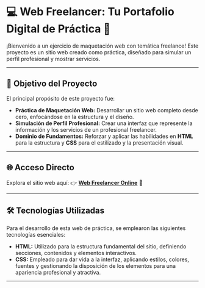 # 💻 Web Freelancer: Tu Portafolio Digital de Práctica 🚀

¡Bienvenido a un ejercicio de maquetación web con temática freelance! Este proyecto es un sitio web creado como práctica, diseñado para simular un perfil profesional y mostrar servicios.

---

## 🎯 Objetivo del Proyecto

El principal propósito de este proyecto fue:

* **Práctica de Maquetación Web:** Desarrollar un sitio web completo desde cero, enfocándose en la estructura y el diseño.
* **Simulación de Perfil Profesional:** Crear una interfaz que represente la información y los servicios de un profesional freelancer.
* **Dominio de Fundamentos:** Reforzar y aplicar las habilidades en **HTML** para la estructura y **CSS** para el estilizado y la presentación visual.

---

## 🌐 Acceso Directo

Explora el sitio web aquí:
👉 **[Web Freelancer Online](https://lordlez.github.io/WebFreelancer/)** 🔗

---

## 🛠️ Tecnologías Utilizadas

Para el desarrollo de esta web de práctica, se emplearon las siguientes tecnologías esenciales:

* **HTML:** Utilizado para la estructura fundamental del sitio, definiendo secciones, contenidos y elementos interactivos.
* **CSS:** Empleado para dar vida a la interfaz, aplicando estilos, colores, fuentes y gestionando la disposición de los elementos para una apariencia profesional y atractiva.

---
